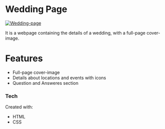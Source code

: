 # Wedding Page 

[![Wedding-page](https://jsbin.com/zipice/2)](https://jsbin.com/zipice/2)

It is a webpage containing the details of a wedding, with a full-page cover-image.

# Features

  - Full-page cover-image
  - Details about locations and events with icons
  - Question and Answeres section

### Tech
Created with:

* HTML 
* CSS

